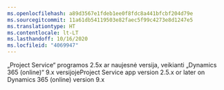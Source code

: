 ```yaml
---
ms.openlocfilehash: a89d3567e1fdeb1ee0f8fdc8a441bfcbf204d79e
ms.sourcegitcommit: 11a61db54119503e82faec5f99c4273e8d1247e5
ms.translationtype: HT
ms.contentlocale: lt-LT
ms.lasthandoff: 10/16/2020
ms.locfileid: "4069947"
---
```

<span data-ttu-id="9e71a-101">„Project Service“ programos 2.5x ar naujesnė versija, veikianti „Dynamics 365 (online)“ 9.x versijoje</span><span class="sxs-lookup"><span data-stu-id="9e71a-101">Project Service app version 2.5.x or later on Dynamics 365 (online) version 9.x</span></span>

